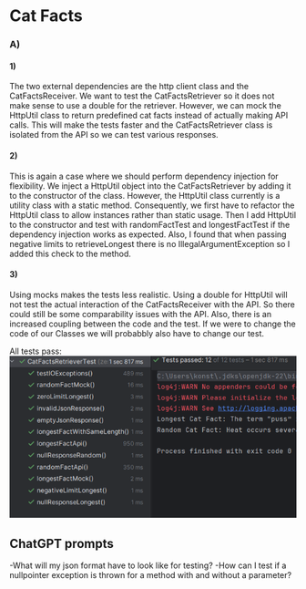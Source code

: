 # Cat Facts

### A)
#### 1)
The two external dependencies are the http client class and the CatFactsReceiver. We want to test the CatFactsRetriever
so it does not make sense to use a double for the retriever. However, we can mock the HttpUtil class to return
predefined cat facts instead of actually making API calls. This will make the tests faster and the CatFactsRetriever class
is isolated from the API so we can test various responses. 
#### 2)
This is again a case where we should perform dependency injection for flexibility. We inject a HttpUtil object
into the CatFactsRetriever by adding it to the constructor of the class. However, the HttpUtil class currently is a 
utility class with a static method. Consequently, we first have to refactor the HttpUtil class to allow instances rather than static usage.
Then I add HttpUtil to the constructor and test with randomFactTest and longestFactTest if the dependency injection works as expected.
Also, I found that when passing negative limits to retrieveLongest there is no IllegalArgumentException so I added this check to the method. 
#### 3)
Using mocks makes the tests less realistic. Using a double for HttpUtil will not test the actual interaction
of the CatFactsReceiver with the API. So there could still be some comparability issues with the API. Also, there is an increased coupling between
the code and the test. If we were to change the code of our Classes we will probabbly also have to change our test.



All tests pass:
![img.png](img.png)

## ChatGPT prompts
-What will my json format have to look like for testing?
-How can I test if a nullpointer exception is thrown for a method with and without a parameter?